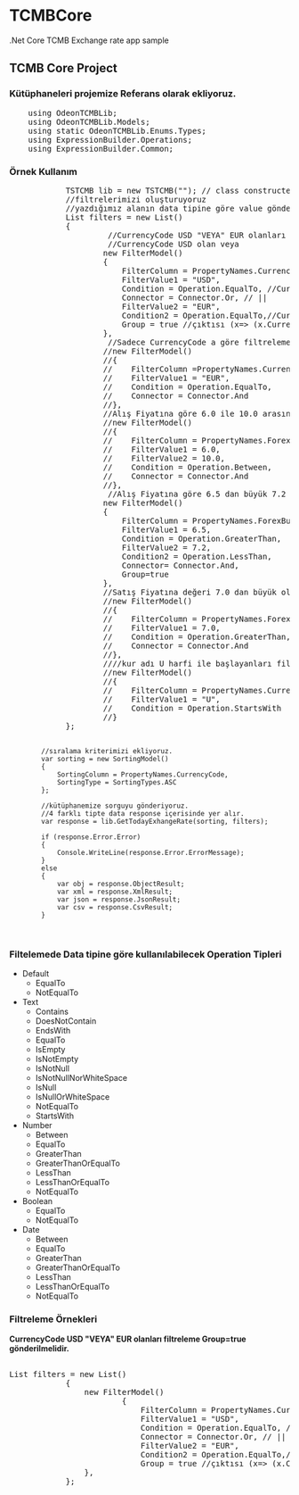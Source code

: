 # TCMBCore
.Net Core TCMB Exchange rate app sample 

<h2>TCMB Core Project</h2>
<h3> Kütüphaneleri projemize Referans olarak ekliyoruz.</h3>
<pre>
    using OdeonTCMBLib;
	using OdeonTCMBLib.Models;
	using static OdeonTCMBLib.Enums.Types;
	using ExpressionBuilder.Operations;
	using ExpressionBuilder.Common;
</pre>

<h3>Örnek Kullanım</h3>
<pre>
            TSTCMB lib = new TSTCMB(""); // class constructer içine authkey ekliyoruz.
            //filtrelerimizi oluşturuyoruz
            //yazdığımız alanın data tipine göre value göndermeliyiz. int ise int double ise double. CurrencyModel den data tiplerini görebilirsiniz
            List<FilterModel> filters = new List<FilterModel>()
            {
                     //CurrencyCode USD "VEYA" EUR olanları filtreleme Group=true gönderilmelidir.
                     //CurrencyCode USD olan veya  
                    new FilterModel() 
                    {
                        FilterColumn = PropertyNames.CurrencyCode,
                        FilterValue1 = "USD",
                        Condition = Operation.EqualTo, //CurrencyCode == "USD"
                        Connector = Connector.Or, // || 
                        FilterValue2 = "EUR",
                        Condition2 = Operation.EqualTo,//CurrencyCode == "EUR"
                        Group = true //çıktısı (x=> (x.CurrencoCode =="USD" || x.CurrencyCode ==""EUR))
                    },
                     //Sadece CurrencyCode a göre filtreleme
                    //new FilterModel()
                    //{
                    //    FilterColumn =PropertyNames.CurrencyCode,
                    //    FilterValue1 = "EUR",
                    //    Condition = Operation.EqualTo,
                    //    Connector = Connector.And
                    //},
                    //Alış Fiyatına göre 6.0 ile 10.0 arasında olanları filtreleme
                    //new FilterModel()
                    //{
                    //    FilterColumn = PropertyNames.ForexBuying,
                    //    FilterValue1 = 6.0,
                    //    FilterValue2 = 10.0,
                    //    Condition = Operation.Between,
                    //    Connector = Connector.And
                    //},
                     //Alış Fiyatına göre 6.5 dan büyük 7.2 den küçük olanları filtreleme
                    new FilterModel()
                    {
                        FilterColumn = PropertyNames.ForexBuying,
                        FilterValue1 = 6.5,
                        Condition = Operation.GreaterThan,
                        FilterValue2 = 7.2,
                        Condition2 = Operation.LessThan,
                        Connector= Connector.And,
                        Group=true
                    },
                    //Satış Fiyatına değeri 7.0 dan büyük olanları filtreleme
                    //new FilterModel()
                    //{
                    //    FilterColumn = PropertyNames.ForexSelling,
                    //    FilterValue1 = 7.0,
                    //    Condition = Operation.GreaterThan,
                    //    Connector = Connector.And
                    //},
                    ////kur adı U harfi ile başlayanları filtreleme
                    //new FilterModel()
                    //{
                    //    FilterColumn = PropertyNames.CurrencyName,
                    //    FilterValue1 = "U",
                    //    Condition = Operation.StartsWith
                    //}
            };

            //sıralama kriterimizi ekliyoruz. 
            var sorting = new SortingModel()
            {
                SortingColumn = PropertyNames.CurrencyCode,
                SortingType = SortingTypes.ASC
            };

            //kütüphanemize sorguyu gönderiyoruz.
            //4 farklı tipte data response içerisinde yer alır.
            var response = lib.GetTodayExhangeRate(sorting, filters);

            if (response.Error.Error)
            {
                Console.WriteLine(response.Error.ErrorMessage);
            }
            else
            {
                var obj = response.ObjectResult;
                var xml = response.XmlResult;
                var json = response.JsonResult;
                var csv = response.CsvResult;
            }

</pre>
<h3> Filtelemede Data tipine göre kullanılabilecek Operation Tipleri</h3>
<ul>
<li>Default
<ul>
<li>EqualTo</li>
<li>NotEqualTo</li>
</ul>
</li>
<li>Text
<ul>
<li>Contains</li>
<li>DoesNotContain</li>
<li>EndsWith</li>
<li>EqualTo</li>
<li>IsEmpty</li>
<li>IsNotEmpty</li>
<li>IsNotNull</li>
<li>IsNotNullNorWhiteSpace</li>
<li>IsNull</li>
<li>IsNullOrWhiteSpace</li>
<li>NotEqualTo</li>
<li>StartsWith</li>
</ul>
</li>
<li>Number
<ul>
<li>Between</li>
<li>EqualTo</li>
<li>GreaterThan</li>
<li>GreaterThanOrEqualTo</li>
<li>LessThan</li>
<li>LessThanOrEqualTo</li>
<li>NotEqualTo</li>
</ul>
</li>
<li>Boolean
<ul>
<li>EqualTo</li>
<li>NotEqualTo</li>
</ul>
</li>
<li>Date
<ul>
<li>Between</li>
<li>EqualTo</li>
<li>GreaterThan</li>
<li>GreaterThanOrEqualTo</li>
<li>LessThan</li>
<li>LessThanOrEqualTo</li>
<li>NotEqualTo</li>
</ul>
</li>
</ul>
<h3>Filtreleme Örnekleri</h3>
<b>CurrencyCode USD "VEYA" EUR olanları filtreleme Group=true gönderilmelidir.</b>
<pre>                    
List<FilterModel> filters = new List<FilterModel>()
            {
				new FilterModel()
						{
							FilterColumn = PropertyNames.CurrencyCode,
							FilterValue1 = "USD",
							Condition = Operation.EqualTo, //CurrencyCode == "USD"
							Connector = Connector.Or, // || 
							FilterValue2 = "EUR",
							Condition2 = Operation.EqualTo,//CurrencyCode == "EUR"
							Group = true //çıktısı (x=> (x.CurrencoCode =="USD" || x.CurrencyCode ==""EUR))
				},
			};
</pre>
